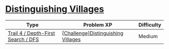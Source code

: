 # [Distinguishing Villages](https://www.codetree.ai/trails/complete/curated-cards/challenge-seperate-village)

|Type|Problem XP|Difficulty|
|---|---|---|
|[Trail 4 / Depth-First Search / DFS](https://www.codetree.ai/trail-info/intermediate-low/)|[[Challenge]Distinguishing Villages](https://www.codetree.ai/trails/complete/curated-cards/challenge-seperate-village/)|Medium|

